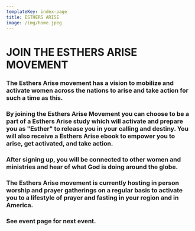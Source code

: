 ```yaml
---
templateKey: index-page
title: ESTHERS ARISE
image: /img/home.jpeg
---
```

# JOIN THE ESTHERS ARISE MOVEMENT

### The Esthers Arise movement has a vision to mobilize and activate women across the nations to arise and take action for such a time as this.

### By joining the Esthers Arise Movement you can choose to be a part of a  Esthers Arise study which will activate and prepare you as  "Esther" to release you in your calling and destiny.  You will  also receive a Esthers Arise ebook to empower you to arise, get activated, and take action.

### After signing up, you will be connected to other women and ministries and hear of what God is doing around the globe.

### The Esthers Arise movement is currently hosting in person worship and prayer gatherings on a regular basis to activate you to a lifestyle of prayer and fasting in your region and in America.

### See event page for next event.
